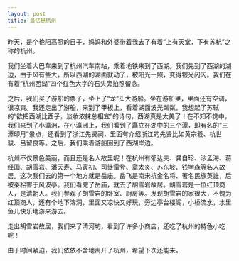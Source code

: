 ```yaml
---
layout: post
title: 最忆是杭州
---
```



昨天，是个艳阳高照的日子，妈妈和外婆带着我去了有着“上有天堂，下有苏杭”之称的杭州。

我们坐着大巴车来到了杭州汽车南站，乘着地铁来到了西湖。我们先到了西湖的湖边，由于风有些大，所以西湖的湖面就动了，被阳光一照，变得银光闪闪。我们在有着“杭州西湖”四个红色大字的石头旁拍照留念。

之后，我们买了游船的票子，坐上了“龙”头大游船。坐在游船里，里面还有空调，很凉爽。我还走出了游船，来到了甲板上，看着湖面波光粼粼，我想起了苏轼的“欲把西湖比西子，淡妆浓抹总相宜”的诗句，西湖真是太美了！在不知不觉中，我们来到了小瀛洲，在小瀛洲上，我们看到了矗立在湖中的三个潭，即有名的“三潭印月”景点，还看到了浙江先贤祠，里面有介绍浙江的先贤比如黄宗羲、杭世骏、吕留良等。之后，我们乘着游船回到了西湖岸边。

杭州不仅景色美丽，而且还是名人故里呢！在杭州有郁达夫、龚自珍、沙孟海、蒋经国、胡雪岩、潘天寿、马寅初、司徒雷登、章太炎、苏东坡、钱学森等名人故居。这次我们去的第一个地方就是岳庙。岳飞是南宋抗金名将、著名民族英雄，后被秦桧害于风波亭。我们看完了岳庙，就去了胡雪岩故居。胡雪岩是一位红顶商人，是清朝人。我们参观了胡雪岩的卧室、厨房等。发现胡雪岩的家很大，不愧为红顶商人，还有个地下溶洞，里面又凉快又好玩，旁边亭台楼阁，小桥流水，水里鱼儿快乐地游来游去。

走出胡雪岩故居，我们来了清河坊，看到了许多小商店，还吃了杭州的特色小吃呢！

由于时间紧迫，我们依依不舍地离开了杭州，希望下次还能来。

